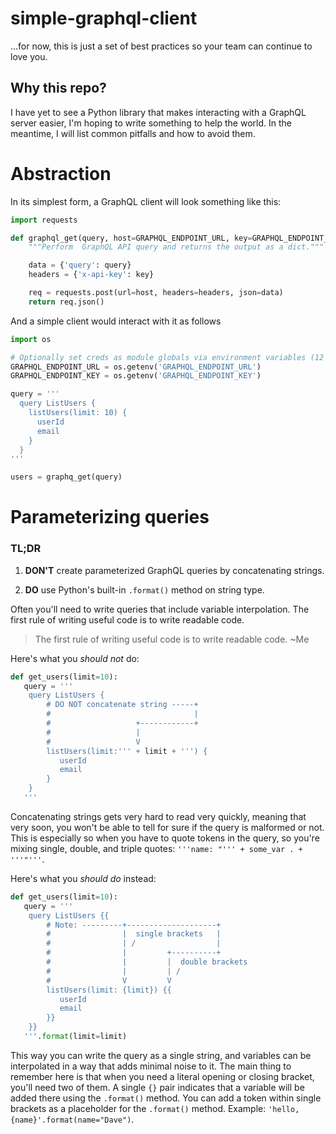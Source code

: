 # simple-graphql-client
...for now, this is just a set of best practices so your team can continue to love you.

## Why this repo?

I have yet to see a Python library that makes interacting with a GraphQL server easier, I'm hoping to write something to help the world. In the meantime, I will list common pitfalls and how to avoid them.

# Abstraction

In its simplest form, a GraphQL client will look something like this:

```python
import requests

def graphql_get(query, host=GRAPHQL_ENDPOINT_URL, key=GRAPHQL_ENDPOINT_KEY):
    """Perform  GraphQL API query and returns the output as a dict."""

    data = {'query': query}
    headers = {'x-api-key': key}

    req = requests.post(url=host, headers=headers, json=data)
    return req.json()
```

And a simple client would interact with it as follows

```python
import os

# Optionally set creds as module globals via environment variables (12 factor app?)
GRAPHQL_ENDPOINT_URL = os.getenv('GRAPHQL_ENDPOINT_URL')
GRAPHQL_ENDPOINT_KEY = os.getenv('GRAPHQL_ENDPOINT_KEY')

query = '''
  query ListUsers {
    listUsers(limit: 10) {
      userId
      email
    }
  }
'''

users = graphq_get(query)
```

# Parameterizing queries

### TL;DR

 1. **DON'T** create parameterized GraphQL queries by concatenating strings. 

 2. **DO** use Python's built-in `.format()` method on string type. 

Often you'll need to write queries that include variable interpolation. The first rule of writing useful code is to write readable code.

> The first rule of writing useful code is to write readable code. ~Me

Here's what you *should not* do:

```python
def get_users(limit=10):
   query = '''
    query ListUsers {
        # DO NOT concatenate string -----+
        #                                |
        #                   +------------+
        #                   |
        #                   V
        listUsers(limit:''' + limit + ''') {
           userId
           email
        }
    }
   '''
```

Concatenating strings gets very hard to read very quickly, meaning that very soon, you won't be able to tell for sure if the query is malformed or not. This is especially so when you have to quote tokens in the query, so you're mixing single, double, and triple quotes: `'''name: "''' + some_var . + '''"'''`.

Here's what you *should do* instead:

```python
def get_users(limit=10):
   query = '''
    query ListUsers {{
        # Note: ---------+--------------------+
        #                |  single brackets   |
        #                | /                  |
        #                |         +----------+
        #                |         |  double brackets
        #                |         | /
        #                V         V
        listUsers(limit: {limit}) {{
           userId
           email
        }}
    }}
   '''.format(limit=limit)
```

This way you can write the query as a single string, and variables can be interpolated in a way that adds minimal noise to it. The main thing to remember here is that when you need a literal opening or closing bracket, you'll need two of them. A single `{}` pair indicates that a variable will be added there using the `.format()` method. You can add a token within single brackets as a placeholder for the `.format()` method. Example: `'hello, {name}'.format(name="Dave")`.
